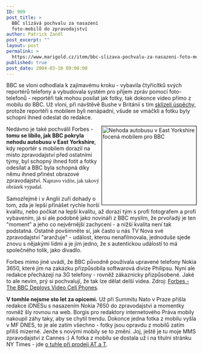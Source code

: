 ```yaml
---
ID: 909
post_title: >
  BBC slízává pochvalu za nasazení
  foto-mobilů do zpravodajství
author: Patrick Zandl
post_excerpt: ""
layout: post
permalink: >
  https://www.marigold.cz/item/bbc-slizava-pochvalu-za-nasazeni-foto-mobilu-do-zpravodajstvi
published: true
post_date: 2004-03-10 09:08:00
---
```

<P>BBC se vloni odhodlala k zajímavému kroku - vybavila čtyřicítků svých reportérů telefony a vybudovala systém pro příjem zpráv pomocí&#160;foto-telefonů - reportéři tak mohou posílat jak fotky, tak dokonce video přímo z mobilu do BBC. Už vloni, při návštěvě Bushe v Británii s tím <A href="http://www.cyberjournalist.net/news/000793.php" target=_blank>sklízeli úspěchy,</A> protože reportéři s mobilem byli nenápadní, všude se vmáčkli a fotku byly schopni ihned odeslat do redakce. </P>
<P><IMG height=208 alt="Nehoda autobusu v East Yorkshire focená mobilem pro BBC" src="http://images.forbes.com/images/2004/02/05/crash_250x208.jpg" width=250 align=right border=1>Nedávno je také pochválil Forbes - <STRONG>tomu se líbilo, jak BBC pokryla nehodu autobusu v East Yorkshire</STRONG>, kdy reportér s mobilem dorazil na místo zpravodajství před ostatními týmy, byl schopný ihned fotit a fotky odesílat&#160;a BBC byla schopná díky němu ihned přinést obrazové zpravodajství. <FONT face=Times>Napravo vidíte, jak takový obrázek vypadal. </FONT></P>
<P>Samozřejmě i v Anglii zuří dohady o tom, zda je lepší přinášet rychle horší kvalitu, nebo počkat na lepší kvalitu, až dorazí tým s profi fotografem a profi vybavením, já si ale podobně jako novináři z BBC myslím, že prvořadý je ten "moment" a jeho co nejvěrnější zachycení - a nižší kvalita není tak podstatná. Ostatně povšimněte si, jak často u nás TV Nova své zpravodajství "aranžuje" - událost, kterou nenafilmovala, jednoduše sjede znovu s nějakými lidmi a je jim jedno, že s autentickou událostí to má společného tolik, jako divadlo. </P>
<P>Forbes mimo jiné uvádí, že BBC původně používala upravené telefony Nokia 3650, které jim na zakázku přizpůsobila softwarová divize Philipsu. Nyní ale redakce přecházejí na 3G telefony - rovněž zákaznicky přizpůsobené. Jaké to ale nevím, prý si pochvalují, že tak lze dělat delší videa. Zdroj: <A href="http://forbes.com/technology/2004/02/05/cx_pp_ii_0204cameraphone.html" target=_blank>Forbes - <SPAN class=mainarttitle><SPAN class=mainarttitle>The BBC Deploys Video Cell Phones</SPAN></SPAN></A><SPAN class=mainarttitle><SPAN class=mainarttitle>.</SPAN></SPAN></P>
<P><STRONG>V tomhle nejsme sto let za opicemi.</STRONG> Už při Summitu Nato v Praze přišla redakce iDNESu s nasazením Nokia 7650 do zpravodajství a momentky rovněž šly rovnou na web. Borgis pro redaktory internetového Práva mobily nakoupil záhy taky, aby se chytil trendu. Dokonce jedna fotka z mobilu vyšla v MF DNES, to je ale zatím všechno - fotky jsou opravdu z mobilů zatím přiliš mizerné. Jenže s novými mobily se to změní. Joj, ještě je tu moje MMS zpravodajství z Cannes :) A fotka z mobilu se dostala už i na titulní stránku NY Times - jde <A href="http://www.nytimes.com/imagepages/2004/02/17/business/18WIRE.chartA1.jpg.html" target=_blank>o tuhle při prodeji AT a T</A>. </P>